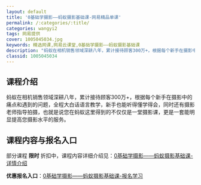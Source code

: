 ```yaml
---
layout: default
title: '0基础学摄影——蚂蚁摄影基础课-网易精品单课'
permalink: /:categories/:title/
categories: wangyi2
tags: 网易提供
cover: 1005045034.jpg
keywords: 精选网课,网易云课堂,0基础学摄影——蚂蚁摄影基础课
description: "蚂蚁在相机销售领域深耕八年，累计接待顾客300万+，根据每个新手在摄影中的痛点和遇到的问题，全程大白话语言教学，新手也能听得懂学得会，同时还有摄影老师指导拍摄，也就是说您在蚂蚁这里得到的不仅"
classid: 1005045034
---
```


## 课程介绍

蚂蚁在相机销售领域深耕八年，累计接待顾客300万+，根据每个新手在摄影中的痛点和遇到的问题，全程大白话语言教学，新手也能听得懂学得会，同时还有摄影老师指导拍摄，也就是说您在蚂蚁这里得到的不仅仅是一堂摄影课，更是一套能明显提高您摄影水平的服务。

## 课程内容与报名入口

部分课程 **限时** 折扣中，课程内容详细介绍见：[0基础学摄影——蚂蚁摄影基础课-详情介绍](https://study.163.com/course/introduction/1005045034.htm?share=1&shareId=1025206652&utm_campaign=share&utm_medium=iphoneShare&utm_source=&utm_u=1025206652)

**优惠报名入口**：[0基础学摄影——蚂蚁摄影基础课-报名学习](https://study.163.com/course/introduction/1005045034.htm?share=1&shareId=1025206652&utm_campaign=share&utm_medium=iphoneShare&utm_source=&utm_u=1025206652)

